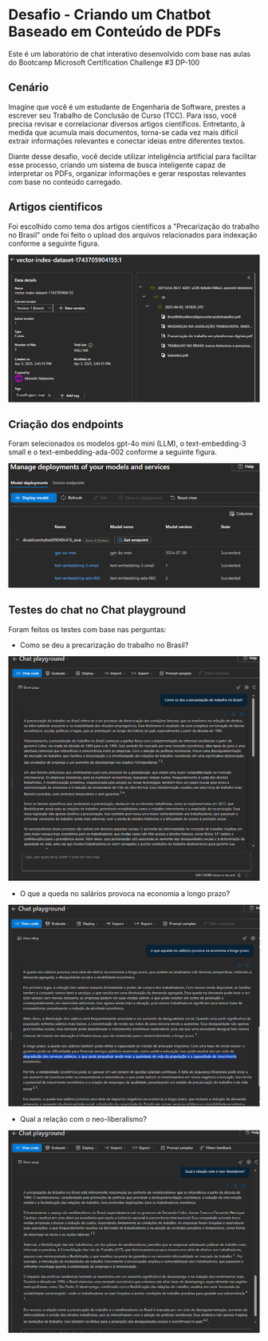 # Desafio - Criando um Chatbot Baseado em Conteúdo de PDFs 

Este é um laboratório de chat interativo desenvolvido com base nas aulas do Bootcamp Microsoft Certification Challenge #3 DP-100

## Cenário

Imagine que você é um estudante de Engenharia de Software, prestes a escrever seu Trabalho de Conclusão de Curso (TCC). Para isso, você precisa revisar e correlacionar diversos artigos científicos. Entretanto, à medida que acumula mais documentos, torna-se cada vez mais difícil extrair informações relevantes e conectar ideias entre diferentes textos.

Diante desse desafio, você decide utilizar inteligência artificial para facilitar esse processo, criando um sistema de busca inteligente capaz de interpretar os PDFs, organizar informações e gerar respostas relevantes com base no conteúdo carregado.

## Artigos cientificos

Foi escolhido como tema dos artigos científicos a "Precarização do trabalho no Brasil" onde foi feito o upload dos arquivos relacionados para indexação conforme a seguinte figura.

![alt text](image-1.png)

## Criação dos endpoints

Foram selecionados os modelos gpt-4o mini (LLM), o text-embedding-3 small e o text-embedding-ada-002 conforme a seguinte figura.

![alt text](image.png)


## Testes do chat no Chat playground

Foram feitos os testes com base nas perguntas:

- Como se deu a precarização do trabalho no Brasil?

![alt text](image-2.png)

- O que a queda no salários provoca na economia a longo prazo?

![alt text](image-3.png)

- Qual a relação com o neo-liberalismo?

![alt text](image-4.png)







